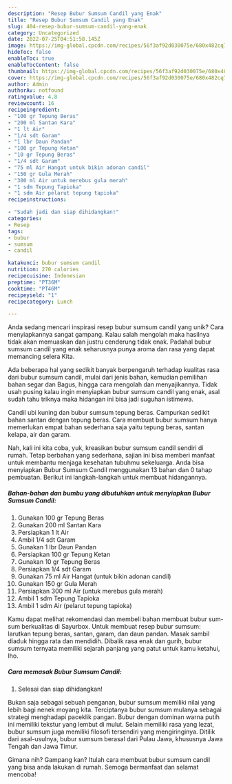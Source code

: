 ```yaml
---
description: "Resep Bubur Sumsum Candil yang Enak"
title: "Resep Bubur Sumsum Candil yang Enak"
slug: 404-resep-bubur-sumsum-candil-yang-enak
category: Uncategorized
date: 2022-07-25T04:51:58.145Z
image: https://img-global.cpcdn.com/recipes/56f3af92d030075e/680x482cq70/bubur-sumsum-candil-foto-resep-utama.jpg
hideToc: false
enableToc: true
enableTocContent: false
thumbnail: https://img-global.cpcdn.com/recipes/56f3af92d030075e/680x482cq70/bubur-sumsum-candil-foto-resep-utama.jpg
cover: https://img-global.cpcdn.com/recipes/56f3af92d030075e/680x482cq70/bubur-sumsum-candil-foto-resep-utama.jpg
author: Admin
authorAv: notfound
ratingvalue: 4.8
reviewcount: 16
recipeingredient:
- "100 gr Tepung Beras"
- "200 ml Santan Kara"
- "1 lt Air"
- "1/4 sdt Garam"
- "1 lbr Daun Pandan"
- "100 gr Tepung Ketan"
- "10 gr Tepung Beras"
- "1/4 sdt Garam"
- "75 ml Air Hangat untuk bikin adonan candil"
- "150 gr Gula Merah"
- "300 ml Air untuk merebus gula merah"
- "1 sdm Tepung Tapioka"
- "1 sdm Air pelarut tepung tapioka"
recipeinstructions:

- "Sudah jadi dan siap dihidangkan!"
categories:
- Resep
tags:
- bubur
- sumsum
- candil

katakunci: bubur sumsum candil 
nutrition: 270 calories
recipecuisine: Indonesian
preptime: "PT36M"
cooktime: "PT46M"
recipeyield: "1"
recipecategory: Lunch

---
```





Anda sedang mencari inspirasi resep bubur sumsum candil yang unik? Cara menyiapkannya sangat gampang. Kalau salah mengolah maka hasilnya tidak akan memuaskan dan justru cenderung tidak enak. Padahal bubur sumsum candil yang enak seharusnya punya aroma dan rasa yang dapat memancing selera Kita.





Ada beberapa hal yang sedikit banyak berpengaruh terhadap kualitas rasa dari bubur sumsum candil, mulai dari jenis bahan, kemudian pemilihan bahan segar dan Bagus, hingga cara mengolah dan menyajikannya. Tidak usah pusing kalau ingin menyiapkan bubur sumsum candil yang enak,      asal sudah tahu triknya maka hidangan ini bisa jadi suguhan istimewa.














Candil ubi kuning dan bubur sumsum tepung beras. Campurkan sedikit bahan santan dengan tepung beras. Cara membuat bubur sumsum hanya memerlukan empat bahan sederhana saja yaitu tepung beras, santan kelapa, air dan garam.






Nah, kali ini kita coba, yuk, kreasikan bubur sumsum candil sendiri di rumah. Tetap berbahan yang sederhana, sajian ini bisa memberi manfaat untuk membantu menjaga kesehatan tubuhmu sekeluarga. Anda bisa menyiapkan Bubur Sumsum Candil menggunakan 13 bahan dan 0 tahap pembuatan. Berikut ini langkah-langkah untuk membuat hidangannya.

<!--inarticleads1-->

##### Bahan-bahan dan bumbu yang dibutuhkan untuk menyiapkan Bubur Sumsum Candil:

1. Gunakan 100 gr Tepung Beras
1. Gunakan 200 ml Santan Kara
1. Persiapkan 1 lt Air
1. Ambil 1/4 sdt Garam
1. Gunakan 1 lbr Daun Pandan
1. Persiapkan 100 gr Tepung Ketan
1. Gunakan 10 gr Tepung Beras
1. Persiapkan 1/4 sdt Garam
1. Gunakan 75 ml Air Hangat (untuk bikin adonan candil)
1. Gunakan 150 gr Gula Merah
1. Persiapkan 300 ml Air (untuk merebus gula merah)
1. Ambil 1 sdm Tepung Tapioka
1. Ambil 1 sdm Air (pelarut tepung tapioka)


Kamu dapat melihat rekomendasi dan membeli bahan membuat bubur sum-sum berkualitas di Sayurbox. Untuk membuat resep bubur sumsum: larutkan tepung beras, santan, garam, dan daun pandan. Masak sambil diaduk hingga rata dan mendidih. Dibalik rasa enak dan gurih, bubur sumsum ternyata memiliki sejarah panjang yang patut untuk kamu ketahui, lho. 

<!--inarticleads2-->

##### Cara memasak Bubur Sumsum Candil:


1. Selesai dan siap dihidangkan!

Bukan saja sebagai sebuah penganan, bubur sumsum memiliki nilai yang lebih bagi nenek moyang kita. Terciptanya bubur sumsum mulanya sebagai strategi menghadapi paceklik pangan. Bubur dengan dominan warna putih ini memiliki tekstur yang lembut di mulut. Selain memiliki rasa yang lezat, bubur sumsum juga memiliki filosofi tersendiri yang mengiringinya. Ditilik dari asal-usulnya, bubur sumsum berasal dari Pulau Jawa, khususnya Jawa Tengah dan Jawa Timur. 

Gimana nih? Gampang kan? Itulah cara membuat bubur sumsum candil yang bisa anda lakukan di rumah. Semoga bermanfaat dan selamat mencoba!
